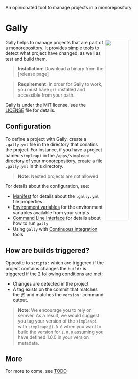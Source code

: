 An opinionated tool to manage projects in a monorepository.

# Gally

<img align="right" src="https://user-images.githubusercontent.com/747/49454572-b0c3e600-f7e5-11e8-9be3-3feadfff1a52.jpeg" width="38%">

Gally helps to manage projects that are part of a monorepository. It provides
simple tools to detect what project have changed, as well as test and build
them.

> **Installation**: Download a binary from the [release page]

> **Requirement**: In order for Gally to work, you must have `git` installed
  and accessible from your path.

Gally is under the MIT license, see the [LICENSE](LICENSE) file for details.

## Configuration

To define a project with Gally, create a `.gally.yml` file in the directory
that conatins the project. For instance, if you have a project named
`simpleapi` in the `/apps/simpleapi` directory of your monorepository, create
a file `.gally.yml` in this directory.

> **Note**: Nested projects are not allowed

For details about the configuration, see:

- [Manifest](docs/MANIFEST.md) for details about the `.gally.yml` file
  properties
- [Environment variables](docs/VARIABLES.md) for the environment variables
  available from your scripts
- [Command Line Interface](docs/COMMAND.md) for details about how to run
  `gally`
- Using `gally` with [Continuous Integration](docs/CI.md) tools

## How are builds triggered?

Opposite to `scripts:` which are triggered if the project contains changes
the `build:` is triggered if the 2 following conditions are met:

- Changes are detected in the project
- A tag exists on the commit that matches the <project>@<version> and matches
  the `version:` command output.

> **Note**: We encourage you to rely on semver. As a result, we would suggest
  you tag your version of the `simpleapi` with `simpleapi@1.0.0` when you want
  to build the version for `1.0.0` assuming you have defined 1.0.0 in your
  version metadata.

## More

For more to come, see [TODO](TODO.md)

